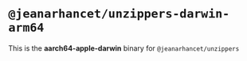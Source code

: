 # `@jeanarhancet/unzippers-darwin-arm64`

This is the **aarch64-apple-darwin** binary for `@jeanarhancet/unzippers`
